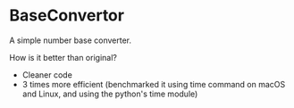 # BaseConvertor

A simple number base converter.

How is it better than original?

- Cleaner code
- 3 times more efficient (benchmarked it using time command on macOS and Linux, and using the python's time module)
